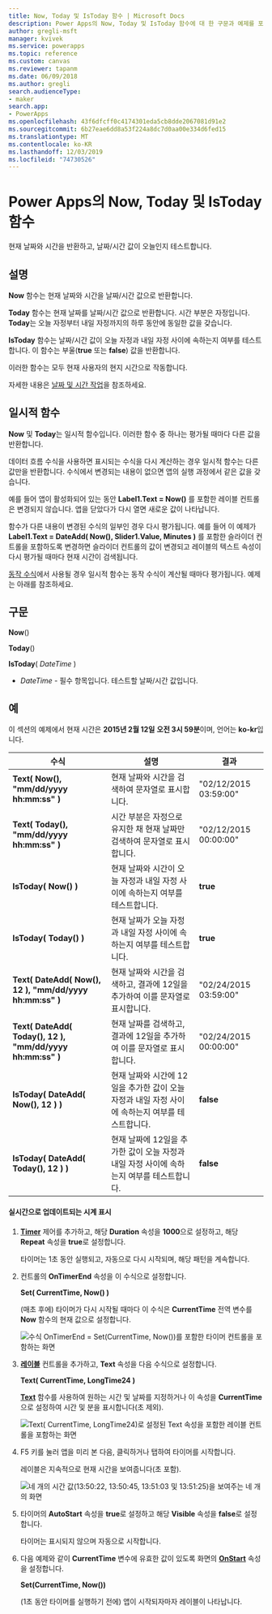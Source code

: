 ```yaml
---
title: Now, Today 및 IsToday 함수 | Microsoft Docs
description: Power Apps의 Now, Today 및 IsToday 함수에 대 한 구문과 예제를 포함 한 참조 정보
author: gregli-msft
manager: kvivek
ms.service: powerapps
ms.topic: reference
ms.custom: canvas
ms.reviewer: tapanm
ms.date: 06/09/2018
ms.author: gregli
search.audienceType:
- maker
search.app:
- PowerApps
ms.openlocfilehash: 43f6dfcff0c4174301eda5cb8dde2067081d91e2
ms.sourcegitcommit: 6b27eae6dd8a53f224a8dc7d0aa00e334d6fed15
ms.translationtype: MT
ms.contentlocale: ko-KR
ms.lasthandoff: 12/03/2019
ms.locfileid: "74730526"
---
```

# <a name="now-today-and-istoday-functions-in-power-apps"></a>Power Apps의 Now, Today 및 IsToday 함수
현재 날짜와 시간을 반환하고, 날짜/시간 값이 오늘인지 테스트합니다.

## <a name="description"></a>설명
**Now** 함수는 현재 날짜와 시간을 날짜/시간 값으로 반환합니다.

**Today** 함수는 현재 날짜를 날짜/시간 값으로 반환합니다. 시간 부분은 자정입니다. **Today**는 오늘 자정부터 내일 자정까지의 하루 동안에 동일한 값을 갖습니다.

**IsToday** 함수는 날짜/시간 값이 오늘 자정과 내일 자정 사이에 속하는지 여부를 테스트합니다. 이 함수는 부울(**true** 또는 **false**) 값을 반환합니다.

이러한 함수는 모두 현재 사용자의 현지 시간으로 작동합니다.

자세한 내용은 [날짜 및 시간 작업](../show-text-dates-times.md)을 참조하세요.

## <a name="volatile-functions"></a>일시적 함수
**Now** 및 **Today**는 일시적 함수입니다.  이러한 함수 중 하나는 평가될 때마다 다른 값을 반환합니다.  

데이터 흐름 수식을 사용하면 표시되는 수식을 다시 계산하는 경우 일시적 함수는 다른 값만을 반환합니다.  수식에서 변경되는 내용이 없으면 앱의 실행 과정에서 같은 값을 갖습니다.

예를 들어 앱이 활성화되어 있는 동안 **Label1.Text = Now()** 를 포함한 레이블 컨트롤은 변경되지 않습니다.  앱을 닫았다가 다시 열면 새로운 값이 나타납니다.

함수가 다른 내용이 변경된 수식의 일부인 경우 다시 평가됩니다.  예를 들어 이 예제가 **Label1.Text = DateAdd( Now(), Slider1.Value, Minutes )** 를 포함한 슬라이더 컨트롤을 포함하도록 변경하면 슬라이더 컨트롤의 값이 변경되고 레이블의 텍스트 속성이 다시 평가될 때마다 현재 시간이 검색됩니다.

[동작 수식](../working-with-formulas-in-depth.md)에서 사용될 경우 일시적 함수는 동작 수식이 계산될 때마다 평가됩니다.  예제는 아래를 참조하세요.

## <a name="syntax"></a>구문
**Now**()

**Today**()

**IsToday**( *DateTime* )

* *DateTime* - 필수 항목입니다.  테스트할 날짜/시간 값입니다.

## <a name="examples"></a>예
이 섹션의 예제에서 현재 시간은 **2015년 2월 12일** **오전 3시 59분**이며, 언어는 **ko-kr**입니다.

| 수식 | 설명 | 결과 |
| --- | --- | --- |
| **Text( Now(), "mm/dd/yyyy hh:mm:ss" )** |현재 날짜와 시간을 검색하여 문자열로 표시합니다. |"02/12/2015 03:59:00" |
| **Text( Today(), "mm/dd/yyyy hh:mm:ss" )** |시간 부분은 자정으로 유지한 채 현재 날짜만 검색하여 문자열로 표시합니다. |"02/12/2015 00:00:00" |
| **IsToday( Now() )** |현재 날짜와 시간이 오늘 자정과 내일 자정 사이에 속하는지 여부를 테스트합니다. |**true** |
| **IsToday( Today() )** |현재 날짜가 오늘 자정과 내일 자정 사이에 속하는지 여부를 테스트합니다. |**true** |
| **Text( DateAdd( Now(), 12 ), "mm/dd/yyyy hh:mm:ss" )** |현재 날짜와 시간을 검색하고, 결과에 12일을 추가하여 이를 문자열로 표시합니다. |"02/24/2015 03:59:00" |
| **Text( DateAdd( Today(), 12 ), "mm/dd/yyyy hh:mm:ss" )** |현재 날짜를 검색하고, 결과에 12일을 추가하여 이를 문자열로 표시합니다. |"02/24/2015 00:00:00" |
| **IsToday( DateAdd( Now(), 12 ) )** |현재 날짜와 시간에 12일을 추가한 값이 오늘 자정과 내일 자정 사이에 속하는지 여부를 테스트합니다. |**false** |
| **IsToday( DateAdd( Today(), 12 ) )** |현재 날짜에 12일을 추가한 값이 오늘 자정과 내일 자정 사이에 속하는지 여부를 테스트합니다. |**false** |

#### <a name="display-a-clock-that-updates-in-real-time"></a>실시간으로 업데이트되는 시계 표시

1. **[Timer](../controls/control-timer.md)** 제어를 추가하고, 해당 **Duration** 속성을 **1000**으로 설정하고, 해당 **Repeat** 속성을 **true**로 설정합니다.

    타이머는 1초 동안 실행되고, 자동으로 다시 시작되며, 해당 패턴을 계속합니다. 

1. 컨트롤의 **OnTimerEnd** 속성을 이 수식으로 설정합니다.

    **Set( CurrentTime, Now() )**

    (매초 후에) 타이머가 다시 시작될 때마다 이 수식은 **CurrentTime** 전역 변수를 **Now** 함수의 현재 값으로 설정합니다.

    ![수식 OnTimerEnd = Set(CurrentTime, Now())를 포함한 타이머 컨트롤을 포함하는 화면](media/function-now-today-istoday/now-set-currenttime.png)

1. **[레이블](../controls/control-text-box.md)** 컨트롤을 추가하고, **Text** 속성을 다음 수식으로 설정합니다.

    **Text( CurrentTime, LongTime24 )**

    **[Text](function-text.md)** 함수를 사용하여 원하는 시간 및 날짜를 지정하거나 이 속성을 **CurrentTime**으로 설정하여 시간 및 분을 표시합니다(초 제외).

    ![Text( CurrentTime, LongTime24)로 설정된 Text 속성을 포함한 레이블 컨트롤을 포함하는 화면](media/function-now-today-istoday/now-use-currenttime.png)

1. F5 키를 눌러 앱을 미리 본 다음, 클릭하거나 탭하여 타이머를 시작합니다.

    레이블은 지속적으로 현재 시간을 보여줍니다(초 포함).

    ![네 개의 시간 값(13:50:22, 13:50:45, 13:51:03 및 13:51:25)을 보여주는 네 개의 화면](media/function-now-today-istoday/now-four-times.png)

1. 타이머의 **AutoStart** 속성을 **true**로 설정하고 해당 **Visible** 속성을 **false**로 설정합니다.

    타이머는 표시되지 않으며 자동으로 시작합니다.

1. 다음 예제와 같이 **CurrentTime** 변수에 유효한 값이 있도록 화면의 **[OnStart](../controls/control-screen.md)** 속성을 설정합니다.

    **Set(CurrentTime, Now())**

    (1초 동안 타이머를 실행하기 전에) 앱이 시작되자마자 레이블이 나타납니다.
